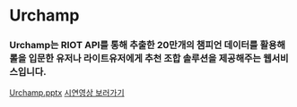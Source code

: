 # Urchamp

### Urchamp는 RIOT API를 통해 추출한 20만개의 챔피언 데이터를 활용해 롤을 입문한 유저나 라이트유저에게 추천 조합 솔루션을 제공해주는 웹서비스입니다.

[Urchamp.pptx](https://github.com/dlaghwls1104/Urchamp/files/8960019/Capston.pptx)
[시연영상 보러가기]("https://user-images.githubusercontent.com/43700551/175432727-a915fea7-3cb4-4ee3-bf97-48c049154237.mp4")

